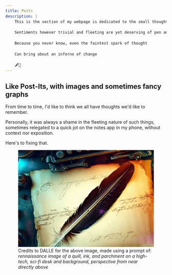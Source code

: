 ```yaml
---
title: Posts
description: |
    This is the section of my webpage is dedicated to the small thoughts in life

    Sentiments however trivial and fleeting are yet deserving of pen and paper

    Because you never know, even the faintest spark of thought

    Can bring about an inferno of change

    🖋️📄
---
```


## Like Post-Its, with images and sometimes fancy graphs

From time to time, I'd like to think we all have thoughts we'd like to remember. 

Personally, it was always a shame in the fleeting nature of such things, sometimes relegated to a quick jot on the notes app in my phone, without context nor exposition. 

Here's to fixing that.

<figure>
    <img src="dalle-creativity.png">
    <figcaption>
        Credits to DALLE for the above image, made using a prompt of: 
        <br><i>rennaissance image of a quill, ink, and parchment on a high-tech, sci-fi desk and background, perspective from near directly above</i>
    </figcaption>
</figure>